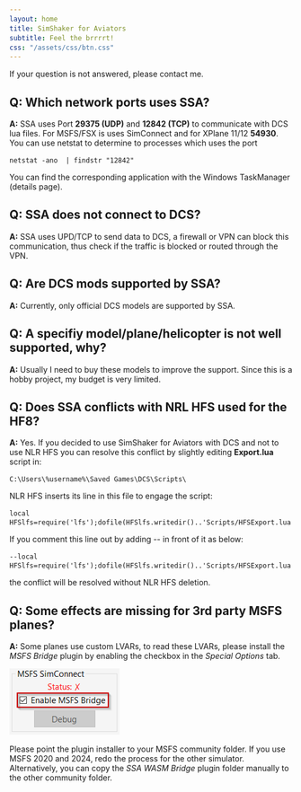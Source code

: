 ```yaml
---
layout: home
title: SimShaker for Aviators
subtitle: Feel the brrrrt!
css: "/assets/css/btn.css"
---
```


If your question is not answered, please contact me.

## Q: Which network ports uses SSA?
**A:** SSA uses Port **29375 (UDP)** and **12842 (TCP)** to communicate with DCS lua files. For MSFS/FSX is uses SimConnect and for XPlane 11/12 **54930**.
You can use netstat to determine to processes which uses the port
```
netstat -ano  | findstr "12842"
```
You can find the corresponding application with the Windows TaskManager (details page).

## Q: SSA does not connect to DCS?
**A:** SSA uses UPD/TCP to send data to DCS, a firewall or VPN can block this communication, thus check if the traffic is blocked or routed through the VPN.

## Q: Are DCS mods supported by SSA?
**A:** Currently, only official DCS models are supported by SSA.

## Q: A specifiy model/plane/helicopter is not well supported, why?
**A:** Usually I need to buy these models to improve the support. Since this is a hobby project, my budget is very limited. 

## Q: Does SSA conflicts with NRL HFS used for the HF8?
**A:** Yes.
If you decided to use SimShaker for Aviators with DCS and not to use NLR HFS you can resolve this conflict by slightly editing **Export.lua** script in:
```
C:\Users\%username%\Saved Games\DCS\Scripts\
```
NLR HFS inserts its line in this file to engage the script:

```
local HFSlfs=require('lfs');dofile(HFSlfs.writedir()..'Scripts/HFSExport.lua')
```

If you comment this line out by adding -- in front of it as below:

```
--local HFSlfs=require('lfs');dofile(HFSlfs.writedir()..'Scripts/HFSExport.lua')
```
the conflict will be resolved without NLR HFS deletion. 

## Q: Some effects are missing for 3rd party MSFS planes?
**A:** Some planes use custom LVARs, to read these LVARs, please install the *MSFS Bridge* plugin by enabling the checkbox in the *Special Options* tab. 

![MSFS Bridge](assets/img/MSFS_WASM_Bridge.png?raw=true "MSFS Bridge")

Please point the plugin installer to your MSFS community folder. If you use MSFS 2020 and 2024, redo the process for the other simulator. Alternatively, you can copy the *SSA WASM Bridge* plugin folder manually to the other community folder.
